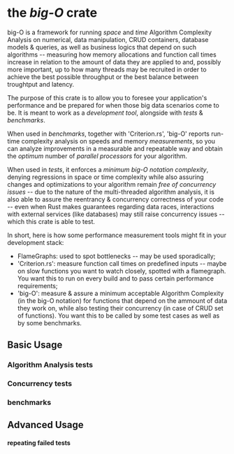 # the *big-O* crate

big-O is a framework for running *space* and *time* Algorithm Complexity Analysis on numerical, data manipulation,
CRUD containers, database models & queries, as well as business logics that depend on such algorithms -- measuring
how memory allocations and function call times increase in relation to the amount of data they are applied to and,
possibly more important, up to how many threads may be recruited in order to achieve the best possible throughput
or the best balance between troughtput and latency.

The purpose of this crate is to allow you to foresee your application's performance and be prepared for when those 
big data scenarios come to be. It is meant to work as a *development tool*, alongside with *tests* & *benchmarks*.

When used in *benchmarks*, together with 'Criterion.rs', 'big-O' reports run-time complexity analysis on speeds and memory
*measurements*, so you can analyze improvements in a measurable and repeatable way and obtain the *optimum* number of
*parallel processors* for your algorithm.

When used in *tests*, it enforces a *minimum big-O notation complexity*, denying regressions in space or time complexity
while also assuring changes and optimizations to your algorithm remain *free of concurrency issues* -- due to the nature
of the multi-threaded algorithm analysis, it is also able to assure the reentrancy & concurrency correctness of your code
-- even when Rust makes guarantees regarding data races, interactions with external services (like databases) may still
raise concurrency issues -- which this crate is able to test.

In short, here is how some performance measurement tools might fit in your development stack:
  - FlameGraphs: used to spot bottlenecks -- may be used sporadically;
  - 'Criterion.rs': measure function call times on predefined inputs -- maybe on slow functions you want to watch closely, 
    spotted with a flamegraph. You want this to run on every build and to pass certain performance requirements;
  - 'big-O': measure & assure a minimum acceptable Algorithm Complexity (in the big-O notation) for functions that depend on 
    the ammount of data they work on, while also testing their concurrency (in case of CRUD set of functions). You want this 
    to be called by some test cases as well as by some benchmarks.

## Basic Usage

### Algorithm Analysis tests

### Concurrency tests

### benchmarks

## Advanced Usage

#### repeating failed tests